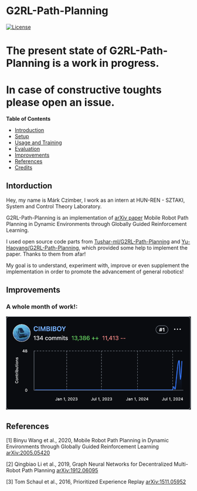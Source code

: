 # G2RL-Path-Planning
[![License](https://img.shields.io/badge/license-MIT-blue.svg)](https://github.com/CIMBIBOY/G2RL-Path-Planning/blob/master/LICENSE)

# The present state of G2RL-Path-Planning is a work in progress. 
# In case of constructive toughts please open an issue.

__Table of Contents__
- [Introduction](#introduction)
- [Setup](#setup)
- [Usage and Training](#usage-and-training)
- [Evaluation](#evaluation)
- [Improvements](#improvements)
- [References](#references)
- [Credits](#credits)

## Intorduction

Hey, my name is Márk Czimber, I work as an intern at HUN-REN - SZTAKI, System and Control Theory Laboratory. 

G2RL-Path-Planning is an implementation of [arXiv paper](https://arxiv.org/abs/2005.05420) Mobile Robot Path Planning in Dynamic Environments through Globally Guided Reinforcement Learning.

I used open source code parts from [Tushar-ml/G2RL-Path-Planning](https://github.com/Tushar-ml/G2RL-Path-Planning) and [Yu-Haoyang/G2RL-Path-Planning](https://github.com/Yu-Haoyang/G2RL-Path-Planning), which provided some help to implement the paper. Thanks to them from afar!
 
My goal is to understand, experiment with, improve or even supplement the implementation in order to promote the advancement of general robotics!

## Improvements

### A whole month of work!:

![Alt text](https://github.com/CIMBIBOY/G2RL-Path-Planning/blob/main/commits.png?raw=true "Work Done")

## References

[1] Binyu Wang et al., 2020, Mobile Robot Path Planning in Dynamic Environments through Globally Guided Reinforcement Learning [arXiv:2005.05420](https://arxiv.org/abs/2005.05420)

[2] Qingbiao Li et al., 2019, Graph Neural Networks for Decentralized Multi-Robot Path Planning [arXiv:1912.06095](https://arxiv.org/abs/1912.06095)

[3] Tom Schaul et al., 2016, Prioritized Experience Replay [arXiv:1511.05952](https://arxiv.org/abs/1511.05952)
